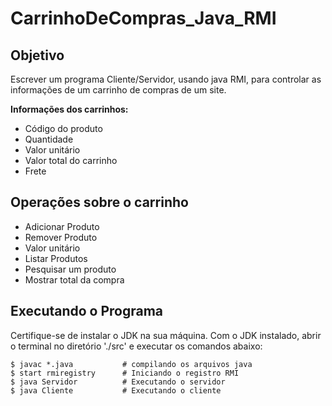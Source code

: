 # CarrinhoDeCompras_Java_RMI

## Objetivo

Escrever um programa Cliente/Servidor, usando java RMI, para controlar as informações de 
um carrinho de compras de um site.

<b>Informações dos carrinhos: </b>
<br>

<ul>
    <li>Código do produto</li>
    <li>Quantidade</li>
    <li>Valor unitário</li>
    <li>Valor total do carrinho</li>
    <li>Frete</li>
</ul>

## Operações sobre o carrinho

<ul>
    <li>Adicionar Produto</li>
    <li>Remover Produto</li>
    <li>Valor unitário</li>
    <li>Listar Produtos</li>
    <li>Pesquisar um produto</li>
    <li>Mostrar total da compra</li>
</ul>


## Executando o Programa

Certifique-se de instalar o JDK na sua máquina. Com o JDK instalado, abrir o terminal no diretório './src' e executar os comandos abaixo:

```
$ javac *.java           # compilando os arquivos java
$ start rmiregistry      # Iniciando o registro RMI
$ java Servidor          # Executando o servidor
$ java Cliente           # Executando o cliente
```
